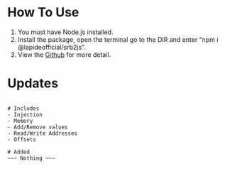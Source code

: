 # How To Use
1) You must have Node.js installed.
2) Install the package, open the terminal go to the DIR and enter "npm i @lapideofficial/srb2js".
3) View the [Github](https://github.com/nonumbershere/SRB2Js) for more detail.

# Updates
~~~ Nothing ~~~

# Includes
- Injection
- Memory
- Add/Remove values
- Read/Write Addresses
- Offsets

# Added
~~~ Nothing ~~~